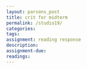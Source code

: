 ```yaml
---  
layout: parsons_post  
title: crit for midterm
permalink: /studio19/  
categories:   
tags:  
assignment: reading response
description: 
assignment-due: 
readings: 
---  
```

